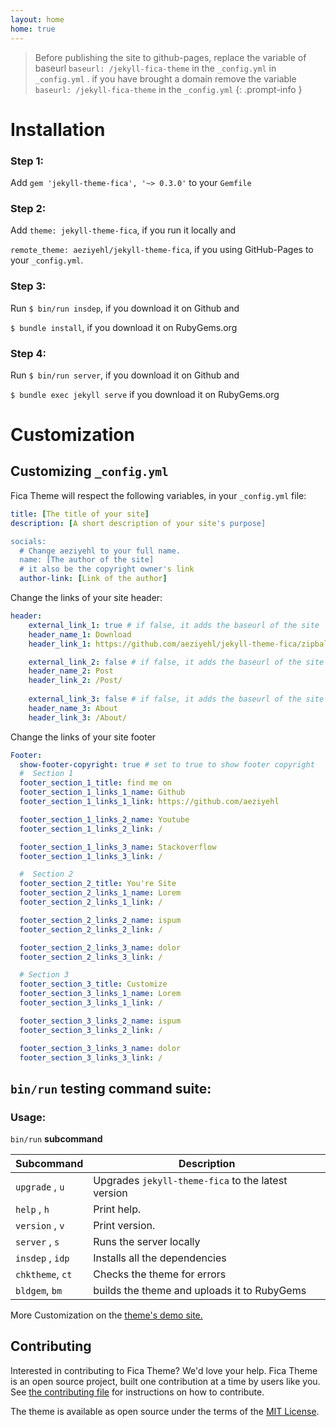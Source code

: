 ```yaml
---
layout: home
home: true
---
```

> Before publishing the site to github-pages, replace the variable of baseurl `baseurl: /jekyll-fica-theme` in the `_config.yml` in `_config.yml` .
> if you have brought a domain remove the variable `baseurl: /jekyll-fica-theme` in the `_config.yml`
{: .prompt-info }


# Installation

### Step 1:
 Add `gem 'jekyll-theme-fica', '~> 0.3.0'` to your `Gemfile`

### Step 2:
 Add `theme: jekyll-theme-fica`, if you run it locally and 
 
 `remote_theme: aeziyehl/jekyll-theme-fica`, if you using GitHub-Pages to your `_config.yml`.

### Step 3:
  Run `$ bin/run insdep`, if you download it on Github and

  `$ bundle install`, if you download it on RubyGems.org

### Step 4:
  Run `$ bin/run server`, if you download it on Github and

  `$ bundle exec jekyll serve` if you download it on RubyGems.org
# Customization

## Customizing `_config.yml`

Fica Theme will respect the following variables, in your `_config.yml` file:

```yml
title: [The title of your site]
description: [A short description of your site's purpose]

socials:
  # Change aeziyehl to your full name.
  name: [The author of the site]
  # it also be the copyright owner's link
  author-link: [Link of the author]
```

Change the links of your site header:

```yml
header:
    external_link_1: true # if false, it adds the baseurl of the site
    header_name_1: Download
    header_link_1: https://github.com/aeziyehl/jekyll-theme-fica/zipball/master

    external_link_2: false # if false, it adds the baseurl of the site
    header_name_2: Post
    header_link_2: /Post/
    
    external_link_3: false # if false, it adds the baseurl of the site
    header_name_3: About
    header_link_3: /About/
```

Change the links of your site footer
```yml
Footer:
  show-footer-copyright: true # set to true to show footer copyright
  #  Section 1
  footer_section_1_title: find me on
  footer_section_1_links_1_name: Github
  footer_section_1_links_1_link: https://github.com/aeziyehl

  footer_section_1_links_2_name: Youtube
  footer_section_1_links_2_link: /

  footer_section_1_links_3_name: Stackoverflow
  footer_section_1_links_3_link: /

  #  Section 2
  footer_section_2_title: You're Site
  footer_section_2_links_1_name: Lorem
  footer_section_2_links_1_link: /

  footer_section_2_links_2_name: ispum
  footer_section_2_links_2_link: /

  footer_section_2_links_3_name: dolor
  footer_section_2_links_3_link: /

  # Section 3
  footer_section_3_title: Customize
  footer_section_3_links_1_name: Lorem
  footer_section_3_links_1_link: /

  footer_section_3_links_2_name: ispum
  footer_section_3_links_2_link: /

  footer_section_3_links_3_name: dolor
  footer_section_3_links_3_link: /

```

## `bin/run` testing command suite:

### Usage:

   `bin/run` **subcommand**

  | Subcommand       | Description
  | -----------------|---------------------------------------|
  | `upgrade` , `u`  |  Upgrades `jekyll-theme-fica` to the latest version |
  | `help` , `h`     |  Print help.                          |
  | `version` , `v`  |  Print version.                       |
  | `server` , `s`   |  Runs the server locally              |
  | `insdep` , `idp` |  Installs all the dependencies        |
  | `chktheme`, `ct` |  Checks the theme for errors          |
  | `bldgem`, `bm`   |  builds the theme and uploads it to RubyGems |

More Customization on the [theme's demo site.](/jekyll-theme-fica/Posts/Fica-Customization/)


## Contributing

Interested in contributing to Fica Theme? We'd love your help. Fica Theme is an open source project, built one contribution at a time by users like you. See [the contributing file](docs/contributing.md) for instructions on how to contribute.

The theme is available as open source under the terms of the [MIT License](https://opensource.org/licenses/MIT).
